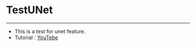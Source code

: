 # TestUNet

---
- This is a test for unet feature.
- Tutorial : [YouTebe](https://www.youtube.com/watch?v=pNUsVNwAdZE&list=PLwyZdDTyvucz5D5NqhaUu0VxCTB9678_O)
